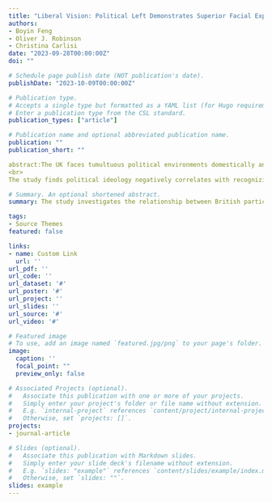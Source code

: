 ```yaml
---
title: "Liberal Vision: Political Left Demonstrates Superior Facial Expression Recognition"
authors:
- Boyin Feng
- Oliver J. Robinson
- Christina Carlisi
date: "2023-09-28T00:00:00Z"
doi: ""

# Schedule page publish date (NOT publication's date).
publishDate: "2023-10-09T00:00:00Z"

# Publication type.
# Accepts a single type but formatted as a YAML list (for Hugo requirements).
# Enter a publication type from the CSL standard.
publication_types: ["article"]

# Publication name and optional abbreviated publication name.
publication: ""
publication_short: ""

abstract:The UK faces tumultuous political environments domestically and internationally. This study grounded in social identity theory adopts a quantitative approach to examine the relationship between British participants' (*N* = 189) political ideology and facial emotion recognition ability. It includes two emotion recognition tasks using East Asian and Western faces and measures subjective and objective political ideology by self-report and issue-based scores.<br>
<br>
The study finds political ideology negatively correlates with recognizing negative emotions, with stronger effects for British ingroup faces and subjective measures of ideology. Results demonstrate political ideology systematically influences social cognition, inducing selective attention and ingroup preference, leading to intergroup discrepancies. This verifies political ideology theories, provides new perspectives on attitude measurement, and offers insights into social tensions and cross-cultural communication. Future research should expand sample sizes and establish causality.

# Summary. An optional shortened abstract.
summary: The study investigates the relationship between British participants' political ideology and facial emotion recognition ability.

tags:
- Source Themes
featured: false

links:
- name: Custom Link
  url: ''
url_pdf: ''
url_code: ''
url_dataset: '#'
url_poster: '#'
url_project: ''
url_slides: ''
url_source: '#'
url_video: '#'

# Featured image
# To use, add an image named `featured.jpg/png` to your page's folder. 
image:
  caption: ''
  focal_point: ""
  preview_only: false

# Associated Projects (optional).
#   Associate this publication with one or more of your projects.
#   Simply enter your project's folder or file name without extension.
#   E.g. `internal-project` references `content/project/internal-project/index.md`.
#   Otherwise, set `projects: []`.
projects:
- journal-article

# Slides (optional).
#   Associate this publication with Markdown slides.
#   Simply enter your slide deck's filename without extension.
#   E.g. `slides: "example"` references `content/slides/example/index.md`.
#   Otherwise, set `slides: ""`.
slides: example
---
```

